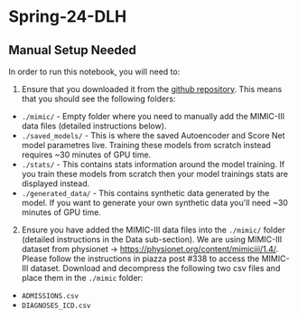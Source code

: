# Spring-24-DLH
## Manual Setup Needed
In order to run this notebook, you will need to:
1. Ensure that you downloaded it from the [github repository](https://github.com/sjoslin2/Spring-24-DLH).  This means that you should see the following folders:
 - `./mimic/` - Empty folder where you need to manually add the MIMIC-III data files (detailed instructions below).
 - `./saved_models/` - This is where the saved Autoencoder and Score Net model parametres live.  Training these models from scratch instead requires ~30 minutes of GPU time.
 - `./stats/` - This contains stats information around the model training.  If you train these models from scratch then your model trainings stats are displayed instead.
 - `./generated_data/` - This contains synthetic data generated by the model.  If you want to generate your own synthetic data you'll need ~30 minutes of GPU time.
2. Ensure you have added the MIMIC-III data files into the `./mimic/` folder (detailed instructions in the Data sub-section).  We are using MIMIC-III dataset from physionet -> https://physionet.org/content/mimiciii/1.4/. Please follow the instructions in piazza post #338 to access the MIMIC-III dataset. Download and decompress the following two csv files and place them in the `./mimic` folder:
- `ADMISSIONS.csv`
- `DIAGNOSES_ICD.csv`
